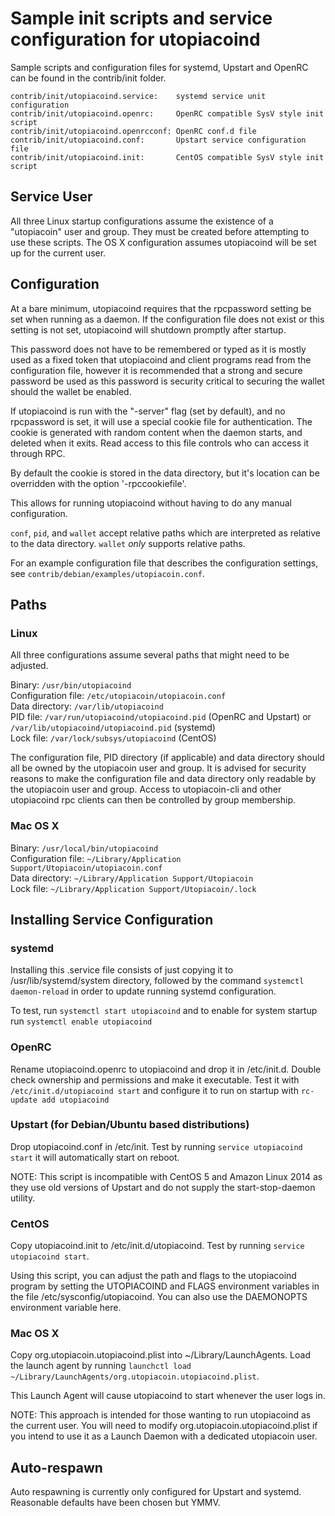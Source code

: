 Sample init scripts and service configuration for utopiacoind
==========================================================

Sample scripts and configuration files for systemd, Upstart and OpenRC
can be found in the contrib/init folder.

    contrib/init/utopiacoind.service:    systemd service unit configuration
    contrib/init/utopiacoind.openrc:     OpenRC compatible SysV style init script
    contrib/init/utopiacoind.openrcconf: OpenRC conf.d file
    contrib/init/utopiacoind.conf:       Upstart service configuration file
    contrib/init/utopiacoind.init:       CentOS compatible SysV style init script

Service User
---------------------------------

All three Linux startup configurations assume the existence of a "utopiacoin" user
and group.  They must be created before attempting to use these scripts.
The OS X configuration assumes utopiacoind will be set up for the current user.

Configuration
---------------------------------

At a bare minimum, utopiacoind requires that the rpcpassword setting be set
when running as a daemon.  If the configuration file does not exist or this
setting is not set, utopiacoind will shutdown promptly after startup.

This password does not have to be remembered or typed as it is mostly used
as a fixed token that utopiacoind and client programs read from the configuration
file, however it is recommended that a strong and secure password be used
as this password is security critical to securing the wallet should the
wallet be enabled.

If utopiacoind is run with the "-server" flag (set by default), and no rpcpassword is set,
it will use a special cookie file for authentication. The cookie is generated with random
content when the daemon starts, and deleted when it exits. Read access to this file
controls who can access it through RPC.

By default the cookie is stored in the data directory, but it's location can be overridden
with the option '-rpccookiefile'.

This allows for running utopiacoind without having to do any manual configuration.

`conf`, `pid`, and `wallet` accept relative paths which are interpreted as
relative to the data directory. `wallet` *only* supports relative paths.

For an example configuration file that describes the configuration settings,
see `contrib/debian/examples/utopiacoin.conf`.

Paths
---------------------------------

### Linux

All three configurations assume several paths that might need to be adjusted.

Binary:              `/usr/bin/utopiacoind`  
Configuration file:  `/etc/utopiacoin/utopiacoin.conf`  
Data directory:      `/var/lib/utopiacoind`  
PID file:            `/var/run/utopiacoind/utopiacoind.pid` (OpenRC and Upstart) or `/var/lib/utopiacoind/utopiacoind.pid` (systemd)  
Lock file:           `/var/lock/subsys/utopiacoind` (CentOS)  

The configuration file, PID directory (if applicable) and data directory
should all be owned by the utopiacoin user and group.  It is advised for security
reasons to make the configuration file and data directory only readable by the
utopiacoin user and group.  Access to utopiacoin-cli and other utopiacoind rpc clients
can then be controlled by group membership.

### Mac OS X

Binary:              `/usr/local/bin/utopiacoind`  
Configuration file:  `~/Library/Application Support/Utopiacoin/utopiacoin.conf`  
Data directory:      `~/Library/Application Support/Utopiacoin`  
Lock file:           `~/Library/Application Support/Utopiacoin/.lock`  

Installing Service Configuration
-----------------------------------

### systemd

Installing this .service file consists of just copying it to
/usr/lib/systemd/system directory, followed by the command
`systemctl daemon-reload` in order to update running systemd configuration.

To test, run `systemctl start utopiacoind` and to enable for system startup run
`systemctl enable utopiacoind`

### OpenRC

Rename utopiacoind.openrc to utopiacoind and drop it in /etc/init.d.  Double
check ownership and permissions and make it executable.  Test it with
`/etc/init.d/utopiacoind start` and configure it to run on startup with
`rc-update add utopiacoind`

### Upstart (for Debian/Ubuntu based distributions)

Drop utopiacoind.conf in /etc/init.  Test by running `service utopiacoind start`
it will automatically start on reboot.

NOTE: This script is incompatible with CentOS 5 and Amazon Linux 2014 as they
use old versions of Upstart and do not supply the start-stop-daemon utility.

### CentOS

Copy utopiacoind.init to /etc/init.d/utopiacoind. Test by running `service utopiacoind start`.

Using this script, you can adjust the path and flags to the utopiacoind program by
setting the UTOPIACOIND and FLAGS environment variables in the file
/etc/sysconfig/utopiacoind. You can also use the DAEMONOPTS environment variable here.

### Mac OS X

Copy org.utopiacoin.utopiacoind.plist into ~/Library/LaunchAgents. Load the launch agent by
running `launchctl load ~/Library/LaunchAgents/org.utopiacoin.utopiacoind.plist`.

This Launch Agent will cause utopiacoind to start whenever the user logs in.

NOTE: This approach is intended for those wanting to run utopiacoind as the current user.
You will need to modify org.utopiacoin.utopiacoind.plist if you intend to use it as a
Launch Daemon with a dedicated utopiacoin user.

Auto-respawn
-----------------------------------

Auto respawning is currently only configured for Upstart and systemd.
Reasonable defaults have been chosen but YMMV.
